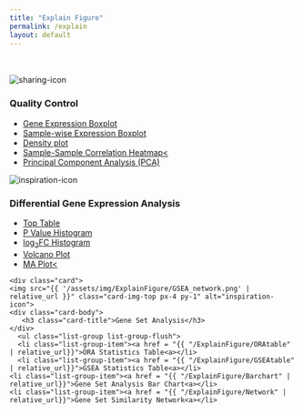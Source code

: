 ```yaml
---
title: "Explain Figure"
permalink: /explain
layout: default
---
```

<br>
<div class="container px-1">
<br>
<div class="card-deck text-center">

  <div class="card">
    <img src="{{ '/assets/img/ExplainFigure/ReadCount.png' | relative_url }}" class="card-img-top px-4 py-2" alt="sharing-icon">
    <div class="card-body">
      <h3 class="card-title">Quality Control</h3>
    </div>
      <ul class="list-group list-group-flush">
    <li class="list-group-item"><a href = "{{ "/ExplainFigure/Geneboxplot" | relative_url}}">Gene Expression Boxplot<a></li>
    <li class="list-group-item"><a href = "{{ "/ExplainFigure/Sampleboxplot" | relative_url}}">Sample-wise Expression Boxplot<a></li>
    <li class="list-group-item"><a href = "{{ "/ExplainFigure/Densityplot" | relative_url}}">Density plot<a></li>
    <li class="list-group-item"><a href = "{{ "/ExplainFigure/Sampleheatmap" | relative_url}}">Sample-Sample Correlation Heatmap<<a></li>
    <li class="list-group-item"><a href = "{{ "/ExplainFigure/PCA" | relative_url}}">Principal Component Analysis (PCA)<a></li>
  </ul>
  </div>
  
  <div class="card">
    <img src="{{ '/assets/img/ExplainFigure/VolcanoPlot.png' | relative_url }}" class="card-img-top px-4 py-1" alt="inspiration-icon">
    <div class="card-body">
       <h3 class="card-title">Differential Gene Expression Analysis</h3>
    </div>
      <ul class="list-group list-group-flush">
    <li class="list-group-item"><a href = "{{ "/ExplainFigure/Toptable" | relative_url}}">Top Table<a></li>
    <li class="list-group-item"><a href = "{{ "/ExplainFigure/Phistogram" | relative_url}}">P Value Histogram<a></li>
    <li class="list-group-item"><a href = "{{ "/ExplainFigure/logFChistogram" | relative_url}}">log<sub>2</sub>FC Histogram<a></li>
    <li class="list-group-item"><a href = "{{ "/ExplainFigure/Volcanoplot" | relative_url}}">Volcano Plot<a></li>
    <li class="list-group-item"><a href = "{{ "/ExplainFigure/MAplot" | relative_url}}">MA Plot<<a></li>
  </ul>
  </div>
  
    <div class="card">
    <img src="{{ '/assets/img/ExplainFigure/GSEA_network.png' | relative_url }}" class="card-img-top px-4 py-1" alt="inspiration-icon">
    <div class="card-body">
       <h3 class="card-title">Gene Set Analysis</h3>
    </div>
      <ul class="list-group list-group-flush">
      <li class="list-group-item"><a href = "{{ "/ExplainFigure/ORAtable" | relative_url}}">ORA Statistics Table<a></li>
      <li class="list-group-item"><a href = "{{ "/ExplainFigure/GSEAtable" | relative_url}}">GSEA Statistics Table<a></li>
    <li class="list-group-item"><a href = "{{ "/ExplainFigure/Barchart" | relative_url}}">Gene Set Analysis Bar Chart<a></li>
    <li class="list-group-item"><a href = "{{ "/ExplainFigure/Network" | relative_url}}">Gene Set Similarity Network<a></li>
  </ul>
  </div>
  
  
</div>
<br>
<br>




